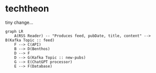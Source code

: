 # techtheon

tiny change...

```mermaid
graph LR
    A(RSS Reader) -- "Produces feed, pubDate, title, content" --> B(Kafka Topic :: feed)
    F --> C(API)
    B --> D(Benthos)
    D --> F
    D --> G(Kafka Topic :: new-pubs)
    G --> E(ChatGPT processor)
    E --> F(Database)
```
